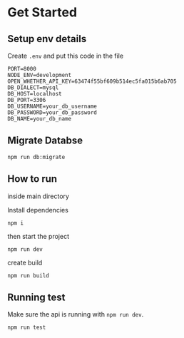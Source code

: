 # Get Started

## Setup env details

Create `.env` and put this code in the file

```
PORT=8000
NODE_ENV=development
OPEN_WHETHER_API_KEY=63474f55bf609b514ec5fa015b6ab705
DB_DIALECT=mysql
DB_HOST=localhost
DB_PORT=3306
DB_USERNAME=your_db_username
DB_PASSWORD=your_db_password
DB_NAME=your_db_name

```

## Migrate Databse

```
npm run db:migrate
```

## How to run

inside main directory

Install dependencies

```
npm i
```

then start the project

```
npm run dev
```

create build

```
npm run build
```

## Running test

Make sure the api is running with `npm run dev`.

```
npm run test
```
